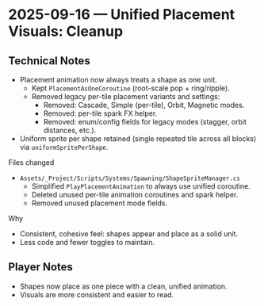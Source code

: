 # 2025-09-16 — Unified Placement Visuals: Cleanup

## Technical Notes

- Placement animation now always treats a shape as one unit.
  - Kept `PlacementAsOneCoroutine` (root-scale pop + ring/ripple).
  - Removed legacy per-tile placement variants and settings:
    - Removed: Cascade, Simple (per-tile), Orbit, Magnetic modes.
    - Removed: per-tile spark FX helper.
    - Removed: enum/config fields for legacy modes (stagger, orbit distances, etc.).
- Uniform sprite per shape retained (single repeated tile across all blocks) via `uniformSpritePerShape`.

Files changed

- `Assets/_Project/Scripts/Systems/Spawning/ShapeSpriteManager.cs`
  - Simplified `PlayPlacementAnimation` to always use unified coroutine.
  - Deleted unused per-tile animation coroutines and spark helper.
  - Removed unused placement mode fields.

Why

- Consistent, cohesive feel: shapes appear and place as a solid unit.
- Less code and fewer toggles to maintain.

## Player Notes

- Shapes now place as one piece with a clean, unified animation.
- Visuals are more consistent and easier to read.


